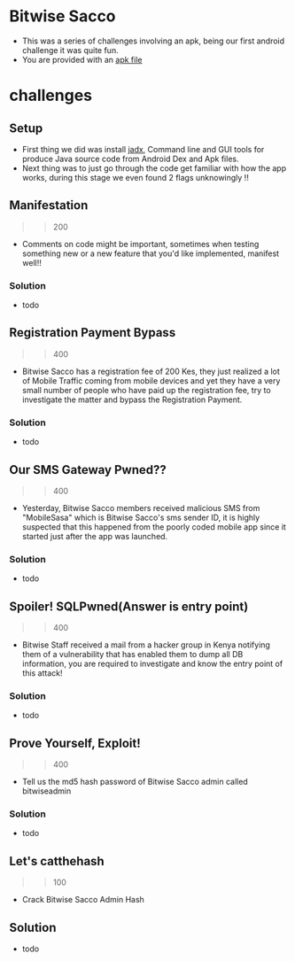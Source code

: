 # Bitwise Sacco
- This was a series of challenges involving an apk, being our first android challenge it was quite fun.
- You are provided with an [apk file](./bitwise_sacco.apk)

# challenges
## Setup
- First thing we did was install [jadx](https://github.com/skylot/jadx), Command line and GUI tools for produce Java source code from Android Dex and Apk files.
- Next thing was to just go through the code get familiar with how the app works, during this stage we even found 2 flags unknowingly !!

## Manifestation
>> 200
- Comments on code might be important, sometimes when testing something new or a new feature that you'd like implemented, manifest well!!

### Solution
- todo

## Registration Payment Bypass
>> 400
- Bitwise Sacco has a registration fee of 200 Kes, they just realized a lot of Mobile Traffic coming from mobile devices and yet they have a very small number of people who have paid up the registration fee, try to investigate the matter and bypass the Registration Payment.

### Solution
- todo

## Our SMS Gateway Pwned??
>> 400
- Yesterday, Bitwise Sacco members received malicious SMS from "MobileSasa" which is Bitwise Sacco's sms sender ID, it is highly suspected that this happened from the poorly coded mobile app since it started just after the app was launched.

### Solution
- todo

## Spoiler! SQLPwned(Answer is entry point)
>> 400
- Bitwise Staff received a mail from a hacker group in Kenya notifying them of a vulnerability that has enabled them to dump all DB information, you are required to investigate and know the entry point of this attack!

### Solution
- todo

## Prove Yourself, Exploit!
>> 400
- Tell us the md5 hash password of Bitwise Sacco admin called bitwiseadmin

### Solution
- todo

## Let's catthehash
>> 100
- Crack Bitwise Sacco Admin Hash

## Solution
- todo